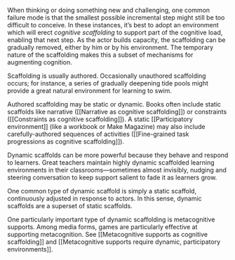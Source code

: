 When thinking or doing something new and challenging, one common failure mode is that the smallest possible incremental step might still be too difficult to conceive. In these instances, it’s best to adopt an environment which will erect *cognitive scaffolding* to support part of the cognitive load, enabling that next step. As the actor builds capacity, the scaffolding can be gradually removed, either by him or by his environment. The temporary nature of the scaffolding makes this a subset of mechanisms for augmenting cognition.

Scaffolding is usually authored. Occasionally unauthored scaffolding occurs; for instance, a series of gradually deepening tide pools might provide a great natural environment for learning to swim.

Authored scaffolding may be static or dynamic. Books often include static scaffolds like narrative ([[Narrative as cognitive scaffolding]]) or constraints ([[Constraints as cognitive scaffolding]]). A static [[Participatory environment]] (like a workbook or Make Magazine) may also include carefully-authored sequences of activities ([[Fine-grained task progressions as cognitive scaffolding]]).

Dynamic scaffolds can be more powerful because they behave and respond to learners. Great teachers maintain highly dynamic scaffolded learning environments in their classrooms—sometimes almost invisibly, nudging and steering conversation to keep support salient to fade it as learners grow.

One common type of dynamic scaffold is simply a static scaffold, continuously adjusted in response to actors. In this sense, dynamic scaffolds are a superset of static scaffolds.

One particularly important type of dynamic scaffolding is metacognitive supports. Among media forms, games are particularly effective at supporting metacognition. See [[Metacognitive supports as cognitive scaffolding]] and [[Metacognitive supports require dynamic, participatory environments]].